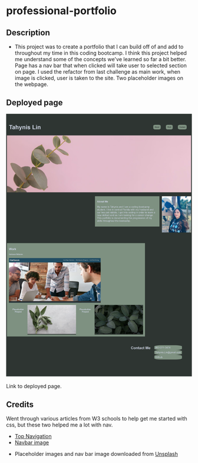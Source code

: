 # professional-portfolio

## Description

- This project was to create a portfolio that I can build off of and add to throughout my time in this coding bootcamp. I think this project helped me understand some of the concepts we've learned so far a bit better. Page has a nav bar that when clicked will take user to selected section on page. I used the refactor from last challenge as main work, when image is clicked, user is taken to the site. Two placeholder images on the webpage.

## Deployed page
![screenshot](assets/images/screenshot2.png)

Link to deployed page.


## Credits
Went through various articles from W3 schools to help get me started with css, but these two helped me a lot with nav.
<ul>
    <li><a href="https://www.w3schools.com/howto/howto_js_topnav.asp">Top Navigation</a></li>
    <li><a href="https://www.w3schools.com/howto/howto_css_navbar_image.asp">Navbar image</a><li>

Placeholder images and nav bar image downloaded from <a href="https://unsplash.com">Unsplash</a>